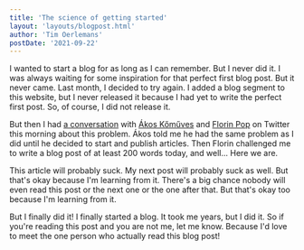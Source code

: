 ```yaml
---
title: 'The science of getting started'
layout: 'layouts/blogpost.html'
author: 'Tim Oerlemans'
postDate: '2021-09-22'
---
```


I wanted to start a blog for as long as I can remember. But I never did it. I was always waiting for some inspiration for that perfect first blog post. But it never came. Last month, I decided to try again. I added a blog segment to this website, but I never released it because I had yet to write the perfect first post. So, of course, I did not release it.

But then I had [a conversation](https://twitter.com/florinpop1705/status/1440532293244706820) with [Ákos Kőműves](https://twitter.com/akoskm) and [Florin Pop](https://twitter.com/florinpop1705) on Twitter this morning about this problem. Ákos told me he had the same problem as I did until he decided to start and publish articles. Then Florin challenged me to write a blog post of at least 200 words today, and well... Here we are.

This article will probably suck. My next post will probably suck as well. But that's okay because I'm learning from it. There's a big chance nobody will even read this post or the next one or the one after that. But that's okay too because I'm learning from it.

But I finally did it! I finally started a blog. It took me years, but I did it. So if you're reading this post and you are not me, let me know. Because I'd love to meet the one person who actually read this blog post!
